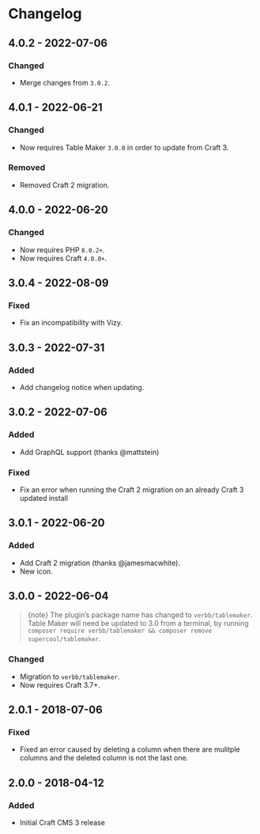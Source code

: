 # Changelog

## 4.0.2 - 2022-07-06

### Changed
- Merge changes from `3.0.2`.

## 4.0.1 - 2022-06-21

### Changed
- Now requires Table Maker `3.0.0` in order to update from Craft 3.

### Removed
- Removed Craft 2 migration.

## 4.0.0 - 2022-06-20

### Changed
- Now requires PHP `8.0.2+`.
- Now requires Craft `4.0.0+`.

## 3.0.4 - 2022-08-09

### Fixed
- Fix an incompatibility with Vizy.

## 3.0.3 - 2022-07-31

### Added
- Add changelog notice when updating.

## 3.0.2 - 2022-07-06

### Added
- Add GraphQL support (thanks @mattstein)

### Fixed
- Fix an error when running the Craft 2 migration on an already Craft 3 updated install

## 3.0.1 - 2022-06-20

### Added
- Add Craft 2 migration (thanks @jamesmacwhite).
- New icon.

## 3.0.0 - 2022-06-04

> {note} The plugin’s package name has changed to `verbb/tablemaker`. Table Maker will need be updated to 3.0 from a terminal, by running `composer require verbb/tablemaker && composer remove supercool/tablemaker`.

### Changed
- Migration to `verbb/tablemaker`.
- Now requires Craft 3.7+.

## 2.0.1 - 2018-07-06

### Fixed
- Fixed an error caused by deleting a column when there are mulitple columns and the deleted column is not the last one.

## 2.0.0 - 2018-04-12

### Added
- Initial Craft CMS 3 release
